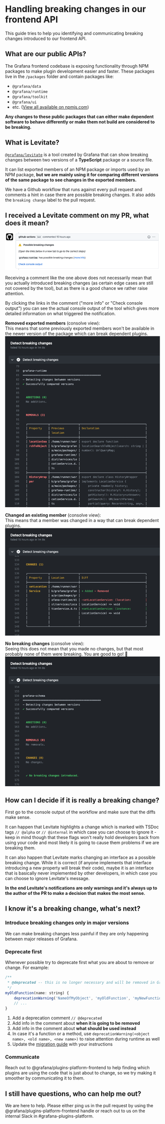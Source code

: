 # Handling breaking changes in our frontend API

This guide tries to help you identifying and communicating breaking changes introduced to our frontend API.

## What are our public APIs?

The Grafana frontend codebase is exposing functionality through NPM packages to make plugin development easier and faster.
These packages live in the `/packages` folder and contain packages like:

- `@grafana/data`
- `@grafana/runtime`
- `@grafana/toolkit`
- `@grafana/ui`
- etc. ([View all available on npmjs.com](https://www.npmjs.com/org/grafana))

**Any changes to these public packages that can either make dependent software to behave differently or make them not build are considered to be breaking.**

## What is Levitate?

[`@grafana/levitate`](https://github.com/grafana/levitate) is a tool created by Grafana that can show breaking changes between two versions of a **TypeScript** package or a source file.

It can list exported members of an NPM package or imports used by an NPM package,
**but we are mainly using it for comparing different versions of the same package to see changes in the exported members.**

We have a Github workflow that runs against every pull request and comments a hint in case there are
possible breaking changes. It also adds the `breaking change` label to the pull request.

## I received a Levitate comment on my PR, what does it mean?

![Levitate comment](./breaking-changes-comment-screenshot.png)

Receiving a comment like the one above does not necessarily mean that you actually introduced breaking
changes (as certain edge cases are still not covered by the tool), but as there is a good chance we rather raise attention.

By clicking the links in the comment ("more info" or "Check console output") you can see the actual console
output of the tool which gives more detailed information on what triggered the notification.

**Removed exported members** (consolve view):<br />
This means that some previously exported members won't be available in the newer version of the package which can break dependent plugins.
![](./breaking-changes-console-screenshot-1.png)

**Changed an existing member** (consolve view):<br />
This means that a member was changed in a way that can break dependent plugins.
![](./breaking-changes-console-screenshot-2.png)

**No breaking changes** (consolve view):<br />
Seeing this does not mean that you made no changes, but that most probably none of them were breaking. You are good to go! 👏
![](./breaking-changes-console-screenshot-3.png)

## How can I decide if it is really a breaking change?

First go to the console output of the workflow and make sure that the diffs make sense.

It can happen that Levitate highlights a change which is marked with TSDoc tags `// @alpha` or `// @internal` in
which case you can choose to ignore it - keep in mind though that these flags won't really hold developers back
from using your code and most likely it is going to cause them problems if we are breaking them.

It can also happen that Levitate marks changing an interface as a possible breaking change.
While it is correct (if anyone implements that interface introducing a new property will break their code),
maybe it is an interface that is basically never implemented by other developers, in which case you
can choose to ignore Levitate's message.

**In the end Levitate's notifications are only warnings and it's always up to the author of the PR to make a decision that makes the most sense.**

## I know it's a breaking change, what's next?

### Introduce breaking changes only in major versions

We can make breaking changes less painful if they are only happening between major releases of Grafana.

### Deprecate first

Whenever possible try to deprecate first what you are about to remove or change. For example:

```javascript
/**
 * @deprecated -- this is no longer necessary and will be removed in Grafana 9.0.0
 */
myOldFunction(name: string) {
    deprecationWarning('NameOfMyObject', 'myOldFunction', 'myNewFunction');
    // ...
}
```

1. Add a deprecation comment `// @deprecated`
2. Add info in the comment about **when it is going to be removed**
3. Add info in the comment about **what should be used instead**
4. In case it's a function or a method, use `deprecationWarning(<object name>, <old name>, <new name>)` to raise attention during runtime as well
5. Update the [migration guide](../docs/sources/developers/plugins/migration-guide.md) with your instructions

### Communicate

Reach out to @grafana/plugins-platform-frontend to help finding which plugins are using the code that is just about to change, so we try making it smoother by communicating it to them.

## I still have questions, who can help me out?

We are here to help. Please either ping us in the pull request by using the @grafana/plugins-platform-frontend handle or reach out to us on the internal Slack in #grafana-plugins-platform.
